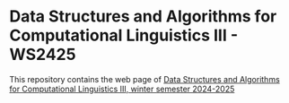 # Data Structures and Algorithms for Computational Linguistics III - WS2425
This repository contains the web page
of [Data Structures and Algorithms for Computational Linguistics III, winter semester 2024-2025](https://dsacl3-2024.github.io)
